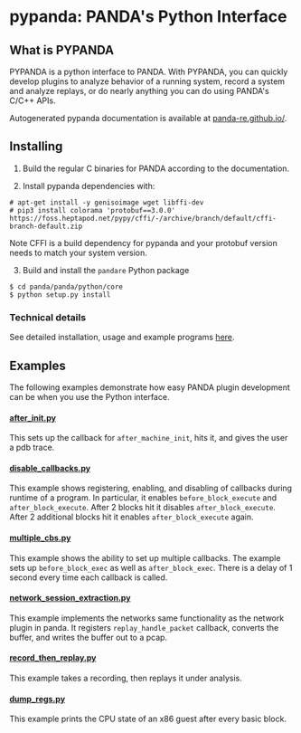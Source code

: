 pypanda: PANDA's Python Interface
========
What is PYPANDA
-
PYPANDA is a python interface to PANDA. With PYPANDA, you can quickly develop plugins
to analyze behavior of a running system, record a system and analyze replays, or do
nearly anything you can do using PANDA's C/C++ APIs.

Autogenerated pypanda documentation is available at [panda-re.github.io/](https://panda-re.github.io/).


## Installing

1) Build the regular C binaries for PANDA according to the documentation.

2) Install pypanda dependencies with:
```
# apt-get install -y genisoimage wget libffi-dev
# pip3 install colorama 'protobuf==3.0.0' https://foss.heptapod.net/pypy/cffi/-/archive/branch/default/cffi-branch-default.zip
```
Note CFFI is a build dependency for pypanda and your protobuf version needs to match your system version.

3) Build and install the `pandare` Python package
```
$ cd panda/panda/python/core
$ python setup.py install
```


### Technical details
See detailed installation, usage and example programs [here](./docs/USAGE.md).

## Examples
The following examples demonstrate how easy PANDA plugin development can be when you use the Python interface.

#### [after_init.py](examples/after_init.py)

This sets up the callback for `after_machine_init`, hits it, and gives the user
a pdb trace.

#### [disable_callbacks.py](examples/disable_callbacks.py)

This example shows registering, enabling, and disabling of callbacks during 
runtime of a program. In particular, it enables `before_block_execute` and
`after_block_execute`. After 2 blocks hit it disables `after_block_execute`. 
After 2 additional blocks hit it enables `after_block_execute` again.
 
#### [multiple_cbs.py](examples/multiple_cbs.py)

This example shows the ability to set up multiple callbacks. The example sets up
`before_block_exec` as well as `after_block_exec`. There is a delay of 1 second 
every time each callback is called. 

#### [network_session_extraction.py](examples/network_session_extraction.py)

This example implements the networks same functionality as the network plugin in
panda. It registers `replay_handle_packet` callback, converts the buffer, and
writes the buffer out to a pcap.

#### [record_then_replay.py](examples/record_then_replay.py)

This example takes a recording, then replays it under analysis.

#### [dump_regs.py](examples/dump_regs.py)

This example prints the CPU state of an x86 guest after every basic block.
